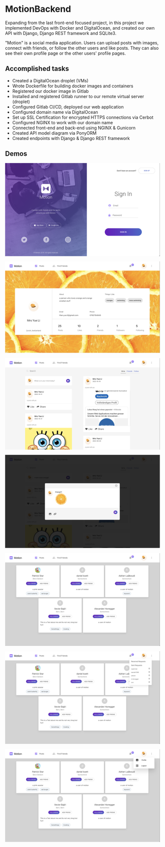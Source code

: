 # MotionBackend
Expanding from the last front-end focused project, in this project we implemented DevOps with Docker and DigitalOcean, and created our own API with Django, Django REST framework and SQLite3. 

"Motion" is a social media application. Users can upload posts with images, connect with friends, or follow the other users and like posts. They can also see their own profile page or the other users' profile pages.

## Accomplished tasks
- Created a DigitalOcean droplet (VMs)
- Wrote Dockerfile for building docker images and containers
- Registered our docker image in Gitlab
- Installed and registered Gitlab runner to our remote virtual server (droplet)
- Configured Gitlab CI/CD, deployed our web application 
- Configured domain name via DigitalOcean
- Set up SSL Certification for encrypted HTTPS connections via Cerbot
- Configured NGINX to work with our domain name
- Connected front-end and back-end using NGINX & Gunicorn
- Created API model diagram via PonyORM
- Created endpoints with Django & Django REST framework

## Demos
![1](https://github.com/Linayoo/MotionBackend/blob/master/screenshots/1_motionsignin.png)

![2](https://github.com/Linayoo/MotionBackend/blob/master/screenshots/2_MotionProfile.png)

![3](https://github.com/Linayoo/MotionBackend/blob/master/screenshots/3_motionpost.png)

![4](https://github.com/Linayoo/MotionBackend/blob/master/screenshots/4_motioncreatepost.png)

![5](https://github.com/Linayoo/MotionBackend/blob/master/screenshots/5_motionfriends.png)

![6](https://github.com/Linayoo/MotionBackend/blob/master/screenshots/6_motiontoggle.png)

![7](https://github.com/Linayoo/MotionBackend/blob/master/screenshots/7_motiontoggle2.png)
